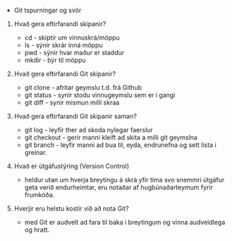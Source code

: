 * Git tspurningar og svör

1. Hvað gera eftirfarandi skipanir? 
    * cd - skiptir um vinnuskrá/möppu
    * ls - sýnir skrár inná möppu
    * pwd - sýnir hvar maður er staddur
    * mkdir - býr til möppu

2. Hvað gera eftirfarandi Git skipanir?
    * git clone - afritar geymslu t.d. frá Github
    * git status - synir stodu vinnugeymslu sem er i gangi
    * git diff - synir mismun milli skraa

3. Hvað gera eftirfarandi Git skipanir saman?
    * git log - leyfir ther ad skoda nylegar faerslur
    * git checkout - gerir manni kleift ad skita a milli git geymslna
    * git branch - leyfir manni ad bua til, eyda, endrunefna og sett lista i greinar.

4. Hvað er útgáfustýring (Version Control)
    * heldur utan um hverja breytingu á skrá yfir tíma svo snemmri útgáfur geta verið endurheimtar, eru    notaðar af hugbúnaðarteymum fyrir frumkóða.

5. Hverjir eru helstu kostir við að nota Git?
    * med Git er audvelt ad fara til baka i breytingum og vinna audveldlega og hratt.

